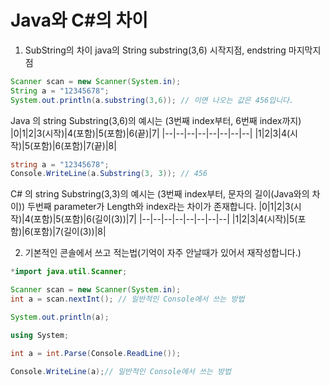 # Java와 C#의 차이

1. SubString의 차이
   java의 String substring(3,6) 시작지점, endstring 마지막지점

```java
Scanner scan = new Scanner(System.in);
String a = "12345678";
System.out.println(a.substring(3,6)); // 이면 나오는 값은 456입니다.
```

Java 의 string Substring(3,6)의 예시는 (3번째 index부터, 6번째 index까지)
|0|1|2|3(시작)|4(포함)|5(포함)|6(끝)|7|
|--|--|--|--|--|--|--|--|
|1|2|3|4(시작)|5(포함)|6(포함)|7(끝)|8|

```cs
string a = "12345678";
Console.WriteLine(a.Substring(3, 3)); // 456
```

C# 의 string Substring(3,3)의 예시는 (3번째 index부터, 문자의 길이(Java와의 차이))
두번째 parameter가 Length와 index라는 차이가 존재합니다.
|0|1|2|3(시작)|4(포함)|5(포함)|6(길이(3))|7|
|--|--|--|--|--|--|--|--|
|1|2|3|4(시작)|5(포함)|6(포함)|7(길이(3))|8|

2. 기본적인 콘솔에서 쓰고 적는법(기억이 자주 안날때가 있어서 재작성합니다.)

```java
*import java.util.Scanner;

Scanner scan = new Scanner(System.in);
int a = scan.nextInt(); // 일반적인 Console에서 쓰는 방법

System.out.println(a);
```

```cs
using System;

int a = int.Parse(Console.ReadLine());

Console.WriteLine(a);// 일반적인 Console에서 쓰는 방법
```
